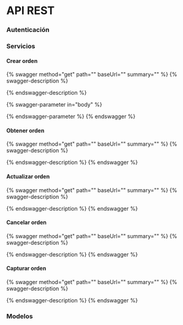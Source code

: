 # API REST

### Autenticación



### Servicios

#### Crear orden

{% swagger method="get" path="" baseUrl="" summary="" %}
{% swagger-description %}

{% endswagger-description %}

{% swagger-parameter in="body" %}

{% endswagger-parameter %}
{% endswagger %}

#### Obtener orden

{% swagger method="get" path="" baseUrl="" summary="" %}
{% swagger-description %}

{% endswagger-description %}
{% endswagger %}

#### Actualizar orden

{% swagger method="get" path="" baseUrl="" summary="" %}
{% swagger-description %}

{% endswagger-description %}
{% endswagger %}

#### Cancelar orden

{% swagger method="get" path="" baseUrl="" summary="" %}
{% swagger-description %}

{% endswagger-description %}
{% endswagger %}

#### Capturar orden

{% swagger method="get" path="" baseUrl="" summary="" %}
{% swagger-description %}

{% endswagger-description %}
{% endswagger %}

### Modelos
